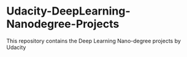 # Udacity-DeepLearning-Nanodegree-Projects
This repository contains the Deep Learning Nano-degree projects by Udacity
